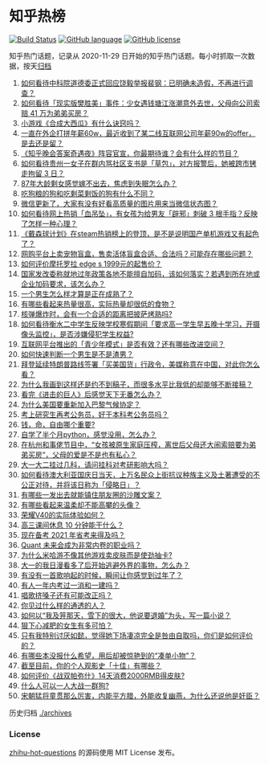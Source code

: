 # 知乎热榜
[![Build Status](https://github.com/ToWeLong/zhihu-hot-questions/workflows/CI/badge.svg)](https://github.com/ToWeLong/zhihu-hot-questions/actions)
[![GitHub language](https://img.shields.io/badge/language-golang-orange.svg)](https://golang.org/)
[![GitHub license](https://img.shields.io/github/license/ToWeLong/zhihu-hot-questions)](https://github.com/ToWeLong/zhihu-hot-questions/blob/main/LICENSE)

知乎热门话题，记录从 2020-11-29 日开始的知乎热门话题。每小时抓取一次数据，按天[归档](./archives)

<!-- BEGIN -->

1. [如何看待中科院道德委正式回应饶毅举报裴钢：已明确未造假，不再进行调查？](https://www.zhihu.com/question/441317727)
1. [如何看待「现实版樊胜美」事件：少女遇钱塘江涨潮意外去世，父母向公司索赔 41 万为弟弟买房？](https://www.zhihu.com/question/441074363)
1. [小游戏《合成大西瓜》有什么诀窍吗？](https://www.zhihu.com/question/440727080)
1. [一直在外企打拼年薪60w，最近收到了某二线互联网公司年薪90w的offer，是去还是留？](https://www.zhihu.com/question/440723216)
1. [《知乎晚会答案奇遇夜》阵容官宣，你最期待谁？会有什么样的节目？](https://www.zhihu.com/question/441084804)
1. [如何看待贵州一女子在群内骂社区支书是「草包」，对方报警后，她被跨市铐走拘留 3 日？](https://www.zhihu.com/question/441235726)
1. [87年大龄剩女感觉嫁不出去，焦虑到失眠怎么办？](https://www.zhihu.com/question/434712309)
1. [吃狗粮的狗和吃剩菜剩饭的狗有什么不同？](https://www.zhihu.com/question/424634698)
1. [微信更新了，大家有没有好看高质量的图片用来当微信状态图？](https://www.zhihu.com/question/440754046)
1. [如何看待网上热销「血吊坠」，有女孩为给男友「辟邪」刺破 3 根手指？反映了怎样一种心理？](https://www.zhihu.com/question/441309856)
1. [《戴森球计划》在steam热销榜上的登顶，是不是说明国产单机游戏又有起色了？](https://www.zhihu.com/question/441254136)
1. [网购平台上卖宠物盲盒，售卖活体盲盒合适、合法吗？可能存在哪些问题？](https://www.zhihu.com/question/441297516)
1. [如何评价摩托罗拉 edge s 1999元的起售价？](https://www.zhihu.com/question/441332592)
1. [国家发改委称就地过年政策各地不能擅自加码，该如何落实？若遇到所在地或企业加码要求，该怎么办？](https://www.zhihu.com/question/441407361)
1. [一个男生怎么样才算是正在成熟了？](https://www.zhihu.com/question/431134549)
1. [有哪些看起来热量很高，实际热量却很低的食物？](https://www.zhihu.com/question/359675190)
1. [核弹爆炸时，会有一个合适的距离把披萨烤熟吗?](https://www.zhihu.com/question/440611335)
1. [如何看待衡水二中学生反映学校寒假期间「要求高一学生早五晚十学习，开摄像头监控」，是否涉嫌侵犯学生权益?](https://www.zhihu.com/question/441266434)
1. [互联网平台推出的「青少年模式」是否有效？还有哪些改进空间？](https://www.zhihu.com/question/440682003)
1. [如何快速判断一个男生是不是渣男？](https://www.zhihu.com/question/266022540)
1. [拜登延续特朗普路线签署「买美国货」行政令，美媒称意在中国，对此你怎么看？](https://www.zhihu.com/question/441301441)
1. [为什么我画到这样还是约不到稿子，而很多水平比我低的却能够不断接稿？](https://www.zhihu.com/question/436328775)
1. [看完《进击的巨人》后感觉天下无番怎么办？](https://www.zhihu.com/question/440877082)
1. [为什么美国要重新加入巴黎气候协定？](https://www.zhihu.com/question/440591050)
1. [考上研究生再考公务员，好于本科考公务员吗？](https://www.zhihu.com/question/431566073)
1. [钱，命，自由哪个重要?](https://www.zhihu.com/question/439123003)
1. [自学了半个月python，感觉没用，怎么办？](https://www.zhihu.com/question/381078052)
1. [在杭州和事佬节目中，“女孩被原生家庭压榨，离世后父母还大闹索赔要为弟弟买房“，父母的爱是不是也有私心？](https://www.zhihu.com/question/358167613)
1. [大一大二挂过几科，请问挂科对考研影响大吗？](https://www.zhihu.com/question/439945006)
1. [如何看待澳大利亚国庆日当天，上万名民众上街抗议种族主义及土著遭受的不公正对待，并将该日称为「侵略日」？](https://www.zhihu.com/question/441406305)
1. [有哪些一发出去就能镇住朋友圈的沙雕文案？](https://www.zhihu.com/question/441111291)
1. [有哪些看起来温柔却不能高攀的头像？](https://www.zhihu.com/question/437369852)
1. [荣耀V40的实际体验如何？](https://www.zhihu.com/question/441282579)
1. [高三课间休息 10 分钟能干什么？](https://www.zhihu.com/question/440423626)
1. [现在备考 2021 年省考来得及吗？](https://www.zhihu.com/question/428494858)
1. [Quant 未来会成为非常内卷的职业吗？](https://www.zhihu.com/question/399459312)
1. [为什么米哈游不像其他游戏卖皮肤而是使劲抽卡?](https://www.zhihu.com/question/421501822)
1. [大一的我日漫看多了后开始逃避外界的事物，怎么办？](https://www.zhihu.com/question/440883116)
1. [有没有一首歌响起的时候，瞬间让你感觉到过年了？](https://www.zhihu.com/question/441082433)
1. [有人一年内考过一消和一建吗？](https://www.zhihu.com/question/314903164)
1. [唱歌挤嗓子还有可能改正吗？](https://www.zhihu.com/question/433607919)
1. [你见过什么样的通透的人？](https://www.zhihu.com/question/321888782)
1. [如何以“我及笄那天，雪下的很大，他说要退婚”为头，写一篇小说？](https://www.zhihu.com/question/430009383)
1. [狠下心减肥的女生有多可怕？](https://www.zhihu.com/question/431969166)
1. [只有我特别讨厌如懿，觉得她下场凄凉完全是咎由自取吗，你们是如何评价的？](https://www.zhihu.com/question/298071572)
1. [有哪些本没报什么希望，用后却被惊艳到的“凑单小物”？](https://www.zhihu.com/question/438230746)
1. [截至目前，你的个人观影史「十佳」有哪些？](https://www.zhihu.com/question/389813178)
1. [如何评价《战双帕弥什》14天消费2000RMB得皮肤?](https://www.zhihu.com/question/440765639)
1. [什么人可以一人大战一群狗?](https://www.zhihu.com/question/440970768)
1. [宋朝猛将童贯那么厉害，内能平方腊，外能收复幽燕，为什么还说他是奸臣？](https://www.zhihu.com/question/440800572)

<!-- END -->

历史归档 [./archives](./archives)


### License
[zhihu-hot-questions](https://github.com/towelong/zhihu-hot-questions) 的源码使用 MIT License 发布。
